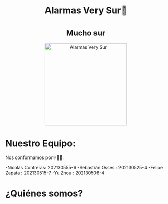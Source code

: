   <h1 align="center">Alarmas Very Sur🔔</h1>
  <h1 align="center"><sub>Mucho sur</sub></h1>

<p align="center">
  <img src="https://github.com/sbstn-sss/Alarmas_Very_Sur/blob/sub_main/very_sur_isaac.png?raw=true" width="256"  alt="Alarmas Very Sur"/>
</p>

# Nuestro Equipo:
Nos conformamos por⚛️🧑‍💻:

-Nicolás Contreras:     202130555-6 
-Sebastián Osses  :     202130525-4
-Felipe Zapata    :     202130515-7
-Yu Zhou          :     202130508-4

# ¿Quiénes somos?


